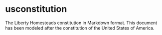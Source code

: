 # usconstitution
The Liberty Homesteads constitution in Markdown format. 
This document has been modeled after the constitution of the United States of America. 

